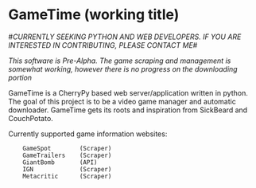 GameTime (working title)
=====

#*CURRENTLY SEEKING PYTHON AND WEB DEVELOPERS. IF YOU ARE INTERESTED IN CONTRIBUTING, PLEASE CONTACT ME*#

*This software is Pre-Alpha.  The game scraping and management is somewhat working, however there is no progress on the downloading portion* 

GameTime is a CherryPy based web server/application written in python.  The goal of this project is to be a video game manager and automatic downloader.  GameTime gets its roots and inspiration from SickBeard and CouchPotato.

Currently supported game information websites:
    
        GameSpot        (Scraper)
        GameTrailers    (Scraper)
        GiantBomb       (API)
        IGN             (Scraper)
        Metacritic      (Scraper)



